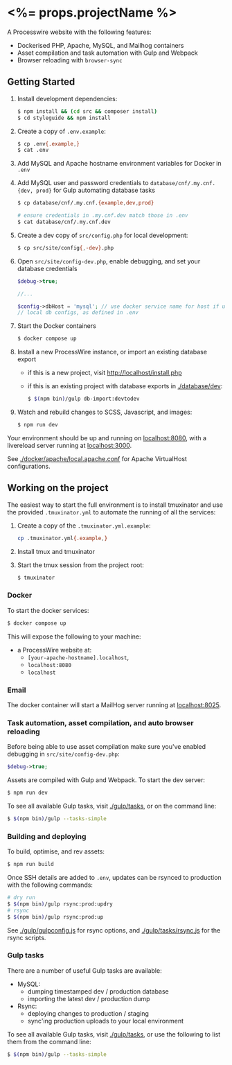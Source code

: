 # <%= props.projectName %>

A Processwire website with the following features:

- Dockerised PHP, Apache, MySQL, and Mailhog containers
- Asset compilation and task automation with Gulp and Webpack
- Browser reloading with `browser-sync`

## Getting Started

1. Install development dependencies:

   ```bash
   $ npm install && (cd src && composer install)
   $ cd styleguide && npm install
   ```

1. Create a copy of `.env.example`:

   ```bash
   $ cp .env{.example,}
   $ cat .env
   ```

1. Add MySQL and Apache hostname environment variables for Docker in `.env`

1. Add MySQL user and password credentials to `database/cnf/.my.cnf.{dev, prod}`
   for Gulp automating database tasks

   ```bash
   $ cp database/cnf/.my.cnf.{example,dev,prod}

   # ensure credentials in .my.cnf.dev match those in .env
   $ cat database/cnf/.my.cnf.dev
   ```

1. Create a dev copy of `src/config.php` for local development:

   ```bash
   $ cp src/site/config{,-dev}.php
   ```

1. Open `src/site/config-dev.php`, enable debugging, and set your database
   credentials

   ```php
   $debug->true;

   //...

   $config->dbHost = 'mysql'; // use docker service name for host if using docker
   // local db configs, as defined in .env
   ```

1. Start the Docker containers

   ```bash
   $ docker compose up
   ```

1. Install a new ProcessWire instance, or import an existing database export

   - if this is a new project, visit [http://localhost/install.php](http://localhost/install.php)
   - if this is an existing project with database exports in [./database/dev](./database/dev):

     ```bash
     $ $(npm bin)/gulp db-import:devtodev
     ```

1. Watch and rebuild changes to SCSS, Javascript, and images:

   ```bash
   $ npm run dev
   ```

Your environment should be up and running on [localhost:8080](http://localhost:8080),
with a livereload server running at [localhost:3000](http://localhost:3000).

See [./docker/apache/local.apache.conf](./docker/apache/local.apache.conf) for Apache
VirtualHost configurations.

## Working on the project

The easiest way to start the full environment is to install tmuxinator and use
the provided `.tmuxinator.yml` to automate the running of all the services:

1. Create a copy of the `.tmuxinator.yml.example`:

   ```bash
   cp .tmuxinator.yml{.example,}
   ```

2. Install tmux and tmuxinator
3. Start the tmux session from the project root:

   ```bash
   $ tmuxinator
   ```

### Docker

To start the docker services:

```bash
$ docker compose up
```

This will expose the following to your machine:

- a ProcessWire website at:
  - `[your-apache-hostname].localhost`,
  - `localhost:8080`
  - `localhost`

### Email

The docker container will start a MailHog server running at
[localhost:8025](http://localhost:8025).

### Task automation, asset compilation, and auto browser reloading

Before being able to use asset compilation make sure you've enabled debugging in
`src/site/config-dev.php`:

```php
$debug->true;
```

Assets are compiled with Gulp and Webpack. To start the dev server:

```bash
$ npm run dev
```

To see all available Gulp tasks, visit [./gulp/tasks](./gulp/tasks), or on the
command line:

```bash
$ $(npm bin)/gulp --tasks-simple
```

### Building and deploying

To build, optimise, and rev assets:

```bash
$ npm run build
```

Once SSH details are added to `.env`, updates can be rsynced to production with
the following commands:

```bash
# dry run
$ $(npm bin)/gulp rsync:prod:updry
# rsync
$ $(npm bin)/gulp rsync:prod:up
```

See [./gulp/gulpconfig.js](./gulp/gulpconfig.js) for rsync options, and
[./gulp/tasks/rsync.js](./gulp/tasks/rysnc.js) for the rsync scripts.

### Gulp tasks

There are a number of useful Gulp tasks are available:

- MySQL:
  - dumping timestamped dev / production database
  - importing the latest dev / production dump
- Rsync:
  - deploying changes to production / staging
  - sync'ing production uploads to your local environment

To see all available Gulp tasks, visit [./gulp/tasks](./gulp/tasks), or use the
following to list them from the command line:

```bash
$ $(npm bin)/gulp --tasks-simple
```
